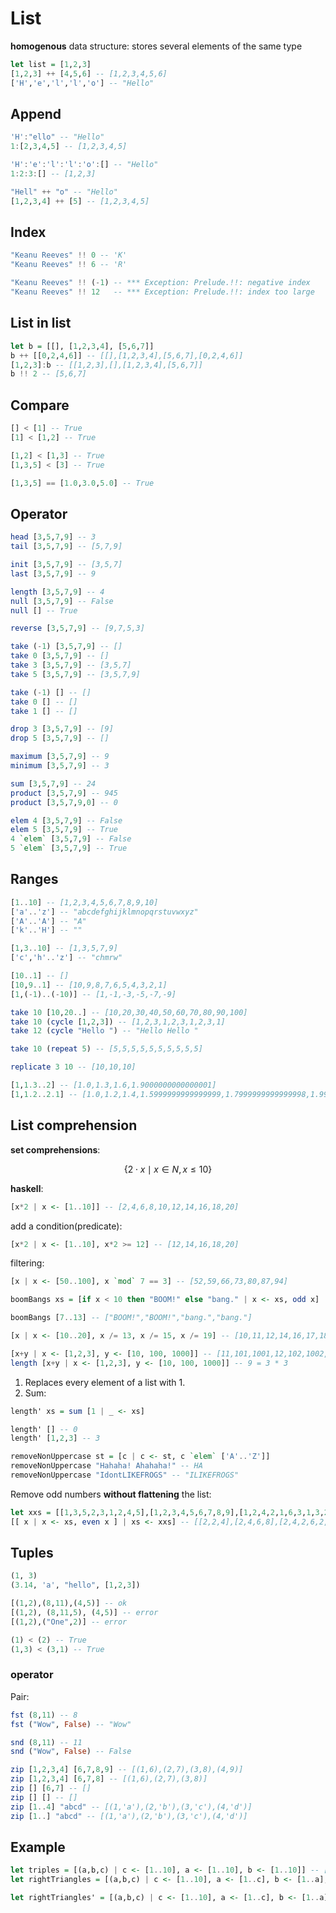 # List

**homogenous** data structure: stores several elements of the same type

```hs
let list = [1,2,3]
[1,2,3] ++ [4,5,6] -- [1,2,3,4,5,6]
['H','e','l','l','o'] -- "Hello"
```

## Append

```hs
'H':"ello" -- "Hello"
1:[2,3,4,5] -- [1,2,3,4,5]
```

```hs
'H':'e':'l':'l':'o':[] -- "Hello"
1:2:3:[] -- [1,2,3]
```

```hs
"Hell" ++ "o" -- "Hello"
[1,2,3,4] ++ [5] -- [1,2,3,4,5]
```

## Index

```hs
"Keanu Reeves" !! 0 -- 'K'
"Keanu Reeves" !! 6 -- 'R'
```

```hs
"Keanu Reeves" !! (-1) -- *** Exception: Prelude.!!: negative index
"Keanu Reeves" !! 12   -- *** Exception: Prelude.!!: index too large
```

## List in list

```hs
let b = [[], [1,2,3,4], [5,6,7]]
b ++ [[0,2,4,6]] -- [[],[1,2,3,4],[5,6,7],[0,2,4,6]]
[1,2,3]:b -- [[1,2,3],[],[1,2,3,4],[5,6,7]]
b !! 2 -- [5,6,7]
```

## Compare

```hs
[] < [1] -- True
[1] < [1,2] -- True

[1,2] < [1,3] -- True
[1,3,5] < [3] -- True

[1,3,5] == [1.0,3.0,5.0] -- True
```

## Operator

```hs
head [3,5,7,9] -- 3
tail [3,5,7,9] -- [5,7,9]
```

```hs
init [3,5,7,9] -- [3,5,7]
last [3,5,7,9] -- 9
```

```hs
length [3,5,7,9] -- 4
null [3,5,7,9] -- False
null [] -- True
```

```hs
reverse [3,5,7,9] -- [9,7,5,3]

take (-1) [3,5,7,9] -- []
take 0 [3,5,7,9] -- []
take 3 [3,5,7,9] -- [3,5,7]
take 5 [3,5,7,9] -- [3,5,7,9]

take (-1) [] -- []
take 0 [] -- []
take 1 [] -- []

drop 3 [3,5,7,9] -- [9]
drop 5 [3,5,7,9] -- []

maximum [3,5,7,9] -- 9
minimum [3,5,7,9] -- 3

sum [3,5,7,9] -- 24
product [3,5,7,9] -- 945
product [3,5,7,9,0] -- 0

elem 4 [3,5,7,9] -- False
elem 5 [3,5,7,9] -- True
4 `elem` [3,5,7,9] -- False
5 `elem` [3,5,7,9] -- True
```

## Ranges

```hs
[1..10] -- [1,2,3,4,5,6,7,8,9,10]
['a'..'z'] -- "abcdefghijklmnopqrstuvwxyz"
['A'..'A'] -- "A"
['k'..'H'] -- ""

[1,3..10] -- [1,3,5,7,9]
['c','h'..'z'] -- "chmrw"

[10..1] -- []
[10,9..1] -- [10,9,8,7,6,5,4,3,2,1]
[1,(-1)..(-10)] -- [1,-1,-3,-5,-7,-9]
```

```hs
take 10 [10,20..] -- [10,20,30,40,50,60,70,80,90,100]
take 10 (cycle [1,2,3]) -- [1,2,3,1,2,3,1,2,3,1]
take 12 (cycle "Hello ") -- "Hello Hello "

take 10 (repeat 5) -- [5,5,5,5,5,5,5,5,5,5]

replicate 3 10 -- [10,10,10]
```

```hs
[1,1.3..2] -- [1.0,1.3,1.6,1.9000000000000001]
[1,1.2..2.1] -- [1.0,1.2,1.4,1.5999999999999999,1.7999999999999998,1.9999999999999998,2.1999999999999997]
```

## List comprehension

**set comprehensions**:

```math
\left \{ 2 \cdot x \mid x \in N, x \leq 10 \right \}
```

**haskell**:

```hs
[x*2 | x <- [1..10]] -- [2,4,6,8,10,12,14,16,18,20]
```

add a condition(predicate):

```hs
[x*2 | x <- [1..10], x*2 >= 12] -- [12,14,16,18,20]
```

filtering:

```hs
[x | x <- [50..100], x `mod` 7 == 3] -- [52,59,66,73,80,87,94]
```

```hs
boomBangs xs = [if x < 10 then "BOOM!" else "bang." | x <- xs, odd x]

boomBangs [7..13] -- ["BOOM!","BOOM!","bang.","bang."]
```

```hs
[x | x <- [10..20], x /= 13, x /= 15, x /= 19] -- [10,11,12,14,16,17,18,20]
```

```hs
[x+y | x <- [1,2,3], y <- [10, 100, 1000]] -- [11,101,1001,12,102,1002,13,103,1003]
length [x+y | x <- [1,2,3], y <- [10, 100, 1000]] -- 9 = 3 * 3
```

1. Replaces every element of a list with 1.
2. Sum:

```hs
length' xs = sum [1 | _ <- xs]

length' [] -- 0
length' [1,2,3] -- 3
```

```hs
removeNonUppercase st = [c | c <- st, c `elem` ['A'..'Z']]
removeNonUppercase "Hahaha! Ahahaha!" -- HA
removeNonUppercase "IdontLIKEFROGS" -- "ILIKEFROGS"
```

Remove odd numbers **without flattening** the list:

```hs
let xxs = [[1,3,5,2,3,1,2,4,5],[1,2,3,4,5,6,7,8,9],[1,2,4,2,1,6,3,1,3,2,3,6]]
[[ x | x <- xs, even x ] | xs <- xxs] -- [[2,2,4],[2,4,6,8],[2,4,2,6,2,6]]
```

## Tuples

```hs
(1, 3)
(3.14, 'a', "hello", [1,2,3])
```

```hs
[(1,2),(8,11),(4,5)] -- ok
[(1,2), (8,11,5), (4,5)] -- error
[(1,2),("One",2)] -- error
```

```hs
(1) < (2) -- True
(1,3) < (3,1) -- True
```

### operator

Pair:

```hs
fst (8,11) -- 8
fst ("Wow", False) -- "Wow"

snd (8,11) -- 11
snd ("Wow", False) -- False
```

```hs
zip [1,2,3,4] [6,7,8,9] -- [(1,6),(2,7),(3,8),(4,9)]
zip [1,2,3,4] [6,7,8] -- [(1,6),(2,7),(3,8)]
zip [] [6,7] -- []
zip [] [] -- []
zip [1..4] "abcd" -- [(1,'a'),(2,'b'),(3,'c'),(4,'d')]
zip [1..] "abcd" -- [(1,'a'),(2,'b'),(3,'c'),(4,'d')]
```

## Example

```hs
let triples = [(a,b,c) | c <- [1..10], a <- [1..10], b <- [1..10]] -- [(1,1,1), (1,2,1), ..., (10, 10, 10)]
let rightTriangles = [(a,b,c) | c <- [1..10], a <- [1..c], b <- [1..a], a^2 + b^2 == c^2 ] -- [(4,3,5),(8,6,10)]
```

```hs
let rightTriangles' = [(a,b,c) | c <- [1..10], a <- [1..c], b <- [1..a], a^2 + b^2 == c^2, a+b+c == 24] -- [(8,6,10)]
```

